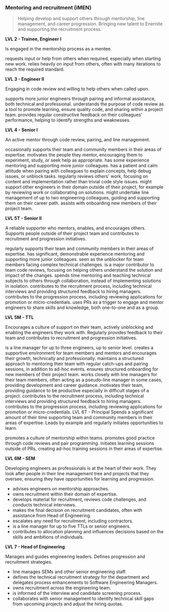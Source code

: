 ### Mentoring and recruitment (iMEN) ###

> Helping develop and support others through mentorship, line management, and career progression. Bringing new talent to Enernite and supporting the recruitment process.

**LVL 2 - Trainee, Engineer I**

Is engaged in the mentorship process as a mentee.

requests input or help from others when required, especially when starting new work.
relies heavily on input from others, often with many iterations to reach the required standard.

**LVL 3 - Engineer II**

Engaging in code review and willing to help others when called upon.

supports more junior engineers through pairing and informal assistance, both technical and professional.
understands the purpose of code review as a tool to promote learning, ensure quality code, and sharing within a project team.
provides regular constructive feedback on their colleagues' performance, helping to identify strengths and weaknesses.

**LVL 4 - Senior I**

An active mentor through code review, pairing, and line management.

occasionally supports their team and community members in their areas of expertise.
motivates the people they mentor, encouraging them to experiment, study, or seek help as appropriate.
has some experience mentoring and supporting more junior colleagues.
has a patient and calm attitude when pairing with colleagues to explain concepts, help debug issues, or unblock tasks.
regularly reviews others' work, focusing on content and implementation rather than trivial code style issues.
might support other engineers in their domain outside of their project, for example by reviewing work or collaborating on solutions.
might undertake line management of up to two engineering colleagues, guiding and supporting them on their career path.
assists with onboarding new members of their project team.

**LVL 5T - Senior II**

A reliable supporter who mentors, enables, and encourages others. Supports people outside of their project team and contributes to recruitment and progression initiatives.

regularly supports their team and community members in their areas of expertise.
has significant, demonstrable experience mentoring and supporting more junior colleagues.
seen as the unblocker for team members facing complex technical challenges.
is a major contributor to team code reviews, focusing on helping others understand the solution and impact of the changes.
spends time mentoring and teaching technical subjects to others through collaboration, instead of implementing solutions in isolation.
contributes to the recruitment process, including technical interviews and providing structured feedback to hiring managers.
contributes to the progression process, including reviewing applications for promotion or micro-credentials.
uses PRs as a trigger to engage and mentor engineers to share skills and knowledge, both one-to-one and as a group.

**LVL 5M - TTL**

Encourages a culture of support on their team, actively unblocking and enabling the engineers they work with. Regularly provides feedback to their team and contributes to recruitment and progression initiatives.

is a line manager for up to three engineers, up to senior level.
creates a supportive environment for team members and mentors and encourages their growth, technically and professionally.
maintains a structured approach to mentoring their team with regular catch-ups and pairing sessions, in addition to ad-hoc events.
ensures structured onboarding for new members of their project team.
works closely with line managers for their team members, often acting as a pseudo-line manager in some cases, providing development and career guidance.
motivates their team, providing guidance to be productive especially in difficult stages of a project.
contributes to the recruitment process, including technical interviews and providing structured feedback to hiring managers.
contributes to the progression process, including reviewing applications for promotion or micro-credentials.
LVL 6T - Principal
Spends a significant amount of their time supporting team and community members in their areas of expertise. Leads by example and regularly initiates opportunities to learn.

promotes a culture of mentorship within teams.
promotes good practice through code reviews and pair programming.
initiates learning sessions outside of PRs, creating ad-hoc training sessions in their areas of expertise.

**LVL 6M - SEM**

Developing engineers as professionals is at the heart of their work. They look after people in their line management tree and projects that they oversee, ensuring they have opportunities for learning and progression.

* advises engineers on mentorship approaches.
* owns recruitment within their domain of expertise.
* develops material for recruitment, reviews code challenges, and conducts technical interviews.
* makes the final decision on recruitment candidates, often with assistance from Head of Engineering.
* escalates any need for recruitment, including contractors.
* is a line manager for up to five TTLs or senior engineers.
* contributes to allocation planning and influences decisions based on the skills and ambitions of individuals.

**LVL 7 - Head of Engineering**

Manages and guides engineering leaders. Defines progression and recruitment strategies.

* line manages SEMs and other senior engineering staff.
* defines the technical recruitment strategy for the department and delegates process enhancements to Software Engineering Managers.
* owns recruitment across the engineering team.
* is informed of the interview and candidate screening process.
* collaborates with senior management to identify technical skill gaps from upcoming projects and adjust the hiring quotas.